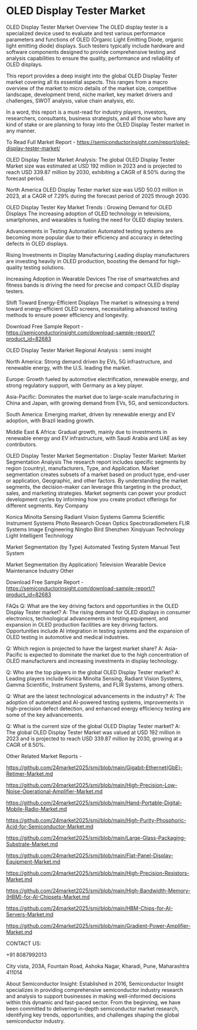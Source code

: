 <h1>OLED Display Tester Market</h1>
OLED Display Tester Market Overview
The OLED display tester is a specialized device used to evaluate and test various performance parameters and functions of OLED (Organic Light Emitting Diode, organic light emitting diode) displays. Such testers typically include hardware and software components designed to provide comprehensive testing and analysis capabilities to ensure the quality, performance and reliability of OLED displays.

This report provides a deep insight into the global OLED Display Tester market covering all its essential aspects. This ranges from a macro overview of the market to micro details of the market size, competitive landscape, development trend, niche market, key market drivers and challenges, SWOT analysis, value chain analysis, etc.

In a word, this report is a must-read for industry players, investors, researchers, consultants, business strategists, and all those who have any kind of stake or are planning to foray into the OLED Display Tester market in any manner.

To Read Full Market Report -
https://semiconductorinsight.com/report/oled-display-tester-market/

OLED Display Tester Market Analysis:
The global OLED Display Tester Market size was estimated at USD 192 million in 2023 and is projected to reach USD 339.87 million by 2030, exhibiting a CAGR of 8.50% during the forecast period.

North America OLED Display Tester market size was USD 50.03 million in 2023, at a CAGR of 7.29% during the forecast period of 2025 through 2030.

OLED Display Tester Key Market Trends :
Growing Demand for OLED Displays
The increasing adoption of OLED technology in televisions, smartphones, and wearables is fueling the need for OLED display testers.

Advancements in Testing Automation
Automated testing systems are becoming more popular due to their efficiency and accuracy in detecting defects in OLED displays.

Rising Investments in Display Manufacturing
Leading display manufacturers are investing heavily in OLED production, boosting the demand for high-quality testing solutions.

Increasing Adoption in Wearable Devices
The rise of smartwatches and fitness bands is driving the need for precise and compact OLED display testers.

Shift Toward Energy-Efficient Displays
The market is witnessing a trend toward energy-efficient OLED screens, necessitating advanced testing methods to ensure power efficiency and longevity.

Download Free Sample Report -
https://semiconductorinsight.com/download-sample-report/?product_id=82683

OLED Display Tester Market Regional Analysis :
semi insight

North America:
Strong demand driven by EVs, 5G infrastructure, and renewable energy, with the U.S. leading the market.

Europe:
Growth fueled by automotive electrification, renewable energy, and strong regulatory support, with Germany as a key player.

Asia-Pacific:
Dominates the market due to large-scale manufacturing in China and Japan, with growing demand from EVs, 5G, and semiconductors.

South America:
Emerging market, driven by renewable energy and EV adoption, with Brazil leading growth.

Middle East & Africa:
Gradual growth, mainly due to investments in renewable energy and EV infrastructure, with Saudi Arabia and UAE as key contributors.

OLED Display Tester Market Segmentation :
Display Tester Market: Market Segmentation Analysis
The research report includes specific segments by region (country), manufacturers, Type, and Application. Market segmentation creates subsets of a market based on product type, end-user or application, Geographic, and other factors. By understanding the market segments, the decision-maker can leverage this targeting in the product, sales, and marketing strategies. Market segments can power your product development cycles by informing how you create product offerings for different segments.
Key Company

Konica Minolta Sensing
Radiant Vision Systems
Gamma Scientific
Instrument Systems
Photo Research
Ocean Optics
Spectroradiometers
FLIR Systems
Image Engineering
Ningbo Bird
Shenzhen Xinqiyuan Technology
Light Intelligent Technology

Market Segmentation (by Type)
Automated Testing System
Manual Test System

Market Segmentation (by Application)
Television
Wearable Device
Maintenance Industry
Other

Download Free Sample Report -
https://semiconductorinsight.com/download-sample-report/?product_id=82683

FAQs
Q: What are the key driving factors and opportunities in the OLED Display Tester market?
A: The rising demand for OLED displays in consumer electronics, technological advancements in testing equipment, and expansion in OLED production facilities are key driving factors. Opportunities include AI integration in testing systems and the expansion of OLED testing in automotive and medical industries.

Q: Which region is projected to have the largest market share?
A: Asia-Pacific is expected to dominate the market due to the high concentration of OLED manufacturers and increasing investments in display technology.

Q: Who are the top players in the global OLED Display Tester market?
A: Leading players include Konica Minolta Sensing, Radiant Vision Systems, Gamma Scientific, Instrument Systems, and FLIR Systems, among others.

Q: What are the latest technological advancements in the industry?
A: The adoption of automated and AI-powered testing systems, improvements in high-precision defect detection, and enhanced energy efficiency testing are some of the key advancements.

Q: What is the current size of the global OLED Display Tester market?
A: The global OLED Display Tester Market was valued at USD 192 million in 2023 and is projected to reach USD 339.87 million by 2030, growing at a CAGR of 8.50%.

Other Related Market Reports -

https://github.com/24market2025/smi/blob/main/Gigabit-Ethernet(GbE)-Retimer-Market.md

https://github.com/24market2025/smi/blob/main/High-Precision-Low-Noise-Operational-Amplifier-Market.md

https://github.com/24market2025/smi/blob/main/Hand-Portable-Digital-Mobile-Radio-Market.md

https://github.com/24market2025/smi/blob/main/High-Purity-Phosphoric-Acid-for-Semiconductor-Market.md

https://github.com/24market2025/smi/blob/main/Large-Glass-Packaging-Substrate-Market.md

https://github.com/24market2025/smi/blob/main/Flat-Panel-Display-Equipment-Market.md

https://github.com/24market2025/smi/blob/main/High-Precision-Resistors-Market.md

https://github.com/24market2025/smi/blob/main/High-Bandwidth-Memory-(HBM)-for-AI-Chipsets-Market.md

https://github.com/24market2025/smi/blob/main/HBM-Chips-for-AI-Servers-Market.md

https://github.com/24market2025/smi/blob/main/Gradient-Power-Amplifier-Market.md

CONTACT US:

+91 8087992013

City vista, 203A, Fountain Road, Ashoka Nagar, Kharadi, Pune, Maharashtra 411014

About Semiconductor Insight:
Established in 2016, Semiconductor Insight specializes in providing comprehensive semiconductor industry research and analysis to support businesses in making well-informed decisions within this dynamic and fast-paced sector. From the beginning, we have been committed to delivering in-depth semiconductor market research, identifying key trends, opportunities, and challenges shaping the global semiconductor industry.
